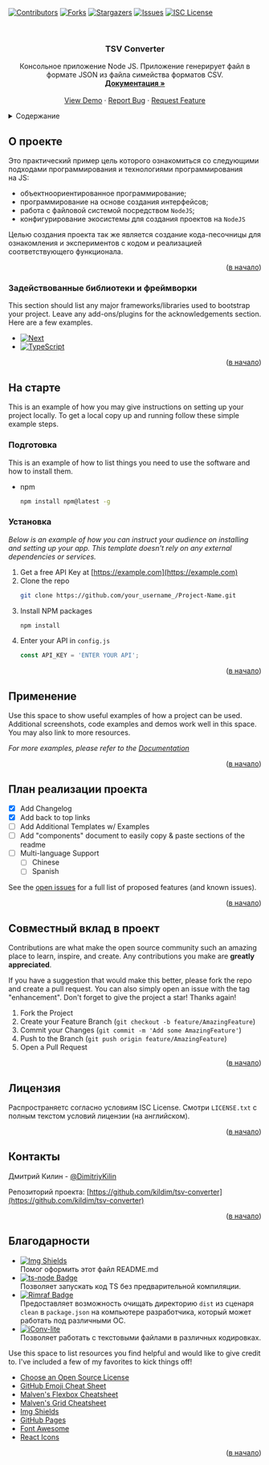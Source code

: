 <!-- Improved compatibility of back to top link: See: https://github.com/othneildrew/Best-README-Template/pull/73 -->
<a name="readme-top"></a>
<!--
*** Thanks for checking out the Best-README-Template. If you have a suggestion
*** that would make this better, please fork the repo and create a pull request
*** or simply open an issue with the tag "enhancement".
*** Don't forget to give the project a star!
*** Thanks again! Now go create something AMAZING! :D
-->



<!-- PROJECT SHIELDS -->
<!--
*** I'm using markdown "reference style" links for readability.
*** Reference links are enclosed in brackets [ ] instead of parentheses ( ).
*** See the bottom of this document for the declaration of the reference variables
*** for contributors-url, forks-url, etc. This is an optional, concise syntax you may use.
*** https://www.markdownguide.org/basic-syntax/#reference-style-links
-->
[![Contributors][contributors-shield]][contributors-url]
[![Forks][forks-shield]][forks-url]
[![Stargazers][stars-shield]][stars-url]
[![Issues][issues-shield]][issues-url]
[![ISC License][license-shield]][license-url]

<!-- PROJECT LOGO -->
<br />
<div align="center">
  <h3 align="center">TSV Converter</h3>

  <p align="center">
    Консольное приложение Node JS. Приложение генерирует файл в формате JSON из файла симейства форматов CSV.
    <br />
    <a href="https://github.com/kildim/tsv-converter/tree/readme"><strong>Документация »</strong></a>
    <br />
    <br />
    <a href="https://github.com/othneildrew/Best-README-Template">View Demo</a>
    ·
    <a href="https://github.com/othneildrew/Best-README-Template/issues">Report Bug</a>
    ·
    <a href="https://github.com/othneildrew/Best-README-Template/issues">Request Feature</a>
  </p>
</div>



<!-- TABLE OF CONTENTS -->
<details>
  <summary>Содержание</summary>
  <ol>
    <li>
      <a href="#about-the-project">О проекте</a>
      <ul>
        <li><a href="#built-with">Задействованные библиотеки и фреймворки</a></li>
      </ul>
    </li>
    <li>
      <a href="#getting-started">На старте</a>
      <ul>
        <li><a href="#prerequisites">Подготовка</a></li>
        <li><a href="#installation">Установка</a></li>
      </ul>
    </li>
    <li><a href="#usage">Применение</a></li>
    <li><a href="#roadmap">План реализации проекта</a></li>
    <li><a href="#contributing">Совместный вклад в проект</a></li>
    <li><a href="#license">Лицензия</a></li>
    <li><a href="#contact">Контакты</a></li>
    <li><a href="#acknowledgments">Благодарности</a></li>
  </ol>
</details>



<!-- ABOUT THE PROJECT -->
## О проекте

Это практический пример цель которого ознакомиться со следующими подходами программирования и технологиями программирования <br/> на JS:
* объектноориентированное программирование;
* программирование на основе создания интерфейсов;
* работа с файловой системой посредством `NodeJS`;
* конфигурирование экосистемы для создания проектов на `NodeJS`

Целью создания проекта так же является создание кода-песочницы для ознакомления и экспериментов с кодом и реализацией соответствующего функционала.
<p align="right">(<a href="#readme-top">в начало</a>)</p>



### Задействованные библиотеки и фреймворки

This section should list any major frameworks/libraries used to bootstrap your project. Leave any add-ons/plugins for the acknowledgements section. Here are a few examples.

* [![Next][Next.js]][Next-url]
* [![TypeScript][TypeScript]][TypeScript-url]

<p align="right">(<a href="#readme-top">в начало</a>)</p>



<!-- GETTING STARTED -->
## На старте

This is an example of how you may give instructions on setting up your project locally.
To get a local copy up and running follow these simple example steps.

### Подготовка

This is an example of how to list things you need to use the software and how to install them.
* npm
  ```sh
  npm install npm@latest -g
  ```

### Установка

_Below is an example of how you can instruct your audience on installing and setting up your app. This template doesn't rely on any external dependencies or services._

1. Get a free API Key at [https://example.com](https://example.com)
2. Clone the repo
   ```sh
   git clone https://github.com/your_username_/Project-Name.git
   ```
3. Install NPM packages
   ```sh
   npm install
   ```
4. Enter your API in `config.js`
   ```js
   const API_KEY = 'ENTER YOUR API';
   ```

<p align="right">(<a href="#readme-top">в начало</a>)</p>



<!-- USAGE EXAMPLES -->
## Применение

Use this space to show useful examples of how a project can be used. Additional screenshots, code examples and demos work well in this space. You may also link to more resources.

_For more examples, please refer to the [Documentation](https://example.com)_

<p align="right">(<a href="#readme-top">в начало</a>)</p>



<!-- ROADMAP -->
## План реализации проекта

- [x] Add Changelog
- [x] Add back to top links
- [ ] Add Additional Templates w/ Examples
- [ ] Add "components" document to easily copy & paste sections of the readme
- [ ] Multi-language Support
    - [ ] Chinese
    - [ ] Spanish

See the [open issues](https://github.com/othneildrew/Best-README-Template/issues) for a full list of proposed features (and known issues).

<p align="right">(<a href="#readme-top">в начало</a>)</p>



<!-- CONTRIBUTING -->
## Совместный вклад в проект

Contributions are what make the open source community such an amazing place to learn, inspire, and create. Any contributions you make are **greatly appreciated**.

If you have a suggestion that would make this better, please fork the repo and create a pull request. You can also simply open an issue with the tag "enhancement".
Don't forget to give the project a star! Thanks again!

1. Fork the Project
2. Create your Feature Branch (`git checkout -b feature/AmazingFeature`)
3. Commit your Changes (`git commit -m 'Add some AmazingFeature'`)
4. Push to the Branch (`git push origin feature/AmazingFeature`)
5. Open a Pull Request

<p align="right">(<a href="#readme-top">в начало</a>)</p>



<!-- LICENSE -->
## Лицензия

Распространяетс согласно условиям ISC License. Смотри `LICENSE.txt` с полным текстом условий лицензии (на английском).

<p align="right">(<a href="#readme-top">в начало</a>)</p>



<!-- CONTACT -->
## Контакты

Дмитрий Килин - [@DimitriyKilin](https://twitter.com/DimitryKilin)

Репозиторий проекта: [https://github.com/kildim/tsv-converter](https://github.com/kildim/tsv-converter)

<p align="right">(<a href="#readme-top">в начало</a>)</p>



<!-- ACKNOWLEDGMENTS -->
## Благодарности

* [![Img Shields](https://img.shields.io/badge/Shield.io-3178C6?logo=shieldsdotio&logoColor=fff&style=flat-square)](https://shields.io/ )<br/>Помог оформить этот файл README.md
* [![ts-node Badge](https://img.shields.io/badge/ts--node-3178C6?logo=tsnode&logoColor=fff&style=flat-square)](https://www.npmjs.com/package/ts-node) <br/> Позволяет запускать код TS без предварительной компиляции.
* [![Rimraf Badge](https://img.shields.io/badge/Rimraf-3178C6?logo=npm&logoColor=fff&style=flat-square)](https://www.npmjs.com/package/rimraf) <br/> Предоставляет возможность очищать директорию `dist` из сценаря `clean` в `package.json` на компьютере разработчика, который может работать под различными ОС.
* [![iConv-lite](https://img.shields.io/badge/iConv--lite-3178C6?logo=npm&logoColor=fff&style=flat-square)](https://www.npmjs.com/package/iconv-lite)<br/> Позволяет работать с текстовыми файлами в различных кодировках.

Use this space to list resources you find helpful and would like to give credit to. I've included a few of my favorites to kick things off!

* [Choose an Open Source License](https://choosealicense.com)
* [GitHub Emoji Cheat Sheet](https://www.webpagefx.com/tools/emoji-cheat-sheet)
* [Malven's Flexbox Cheatsheet](https://flexbox.malven.co/)
* [Malven's Grid Cheatsheet](https://grid.malven.co/)
* [Img Shields](https://shields.io)
* [GitHub Pages](https://pages.github.com)
* [Font Awesome](https://fontawesome.com)
* [React Icons](https://react-icons.github.io/react-icons/search)

<p align="right">(<a href="#readme-top">в начало</a>)</p>



<!-- MARKDOWN LINKS & IMAGES -->
<!-- https://www.markdownguide.org/basic-syntax/#reference-style-links -->
[contributors-shield]: https://img.shields.io/github/contributors/kildim/tsv-converter.svg?style=for-the-badge
[contributors-url]: https://github.com/kildim/tsv-converter/graphs/contributors
[forks-shield]: https://img.shields.io/github/forks/kildim/tsv-converter.svg?style=for-the-badge
[forks-url]: https://github.com/kildim/tsv-converter/network/members
[stars-shield]: https://img.shields.io/github/stars/kildim/tsv-converter.svg?style=for-the-badge
[stars-url]: https://github.com/kildim/tsv-converter/stargazers
[issues-shield]: https://img.shields.io/github/issues/kildim/tsv-converter.svg?style=for-the-badge
[issues-url]: https://img.shields.io/github/issues/kildim/tsv-converter
[license-shield]: https://img.shields.io/badge/License-ISC-0080c4.svg?style=for-the-badge
[license-url]: https://github.com/kildim/tsv-converter/blob/master/LICENSE.txt

[product-screenshot]: images/screenshot.png
[Next.js]: https://img.shields.io/badge/Node.js-393?logo=nodedotjs&logoColor=fff&style=for-the-badge
[Next-url]: https://nextjs.org/
[TypeScript]: https://img.shields.io/badge/TypeScript-3178C6?logo=typescript&logoColor=fff&style=for-the-badge
[TypeScript-url]: https://reactjs.org/
